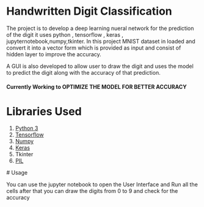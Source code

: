# Handwritten Digit Classification

The project is to develop a deep learning nueral network for the prediction of the digit it uses python , 
tensorflow , keras , jupyternotebook,numpy,tkinter.
In this project MNIST dataset in loaded and convert it into a vector form which is provided as input and
consist of hidden layer to improve the accuracy.

A GUI is also developed to allow user to draw the digit and uses the model to predict the digit 
along with the accuracy of that prediction.

#### Currently Working to OPTIMIZE THE MODEL FOR BETTER ACCURACY

# Libraries Used

<ol>
  <li><a href="https://www.python.org/downloads/">Python 3</a></li>
  <li><a href="https://www.tensorflow.org/">Tensorflow</a></li>
  <li><a href="https://numpy.org/">Numpy</a></li>
  <li><a href="https://keras.io/">Keras</a></li>
  <li>Tkinter</li>
  <li><a href="https://pypi.org/project/Pillow/">PIL</a></li>
</ol>
 # Usage
 
 You can use the jupyter notebook to open the User Interface and Run all the cells after that you can draw
 the digits from 0 to 9 and check for the accuracy
 

 
